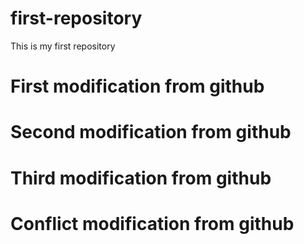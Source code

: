 # first-repository
This is my first repository 
# First modification from github
# Second modification from github
# Third modification from github
# Conflict modification from github
